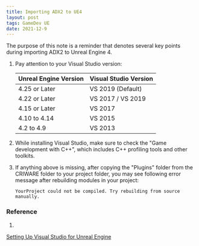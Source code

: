 ```yaml
---
title: Importing ADX2 to UE4
layout: post
tags: GameDev UE
date: 2021-12-9
---
```


The purpose of this note is a reminder that denotes several key points during importing ADX2 to Unreal Engine 4.

1. Pay attention to your Visual Studio version:

    | Unreal Engine Version | Visual Studio Version |
    |-----------------------|-----------------------|
    | 4.25 or Later         | VS 2019 (Default)     |
    | 4.22 or Later         | VS 2017 / VS 2019     |
    | 4.15 or Later         | VS 2017               |
    | 4.10 to 4.14          | VS 2015               |
    | 4.2 to 4.9            | VS 2013               |

2. While installing Visual Studio, make sure to check the "Game development with C++", which includes C++ profiling tools and other toolkits.
3. If anything above is missing, after copying the "Plugins" folder from the CRIWARE folder to your project folder, you may see following error message after rebuilding modules in your project:
    ```
    YourProject could not be compiled. Try rebuilding from source manually.
    ```

### Reference
1. <a href="https://docs.unrealengine.com/4.27/en-US/ProductionPipelines/DevelopmentSetup/VisualStudioSetup/" target="_blank">
Setting Up Visual Studio for Unreal Engine</a>
